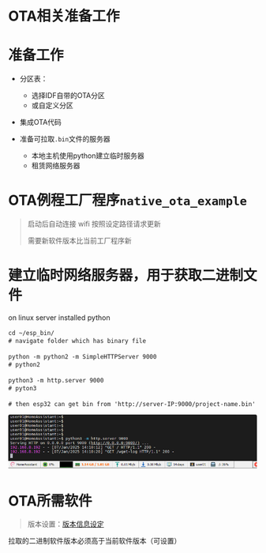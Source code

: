 # OTA相关准备工作

# 准备工作

* 分区表：

  * 选择IDF自带的OTA分区
  * 或自定义分区
* 集成OTA代码
* 准备可拉取`.bin`​文件的服务器

  * 本地主机使用python建立临时服务器
  * 租赁网络服务器

# OTA例程工厂程序`native_ota_example`​

> 启动后自动连接 wifi 按照设定路径请求更新
>
> 需要新软件版本比当前工厂程序新

# 建立临时网络服务器，用于获取二进制文件

on linux server installed python

```shell
cd ~/esp_bin/
# navigate folder which has binary file

python -m python2 -m SimpleHTTPServer 9000
# python2

python3 -m http.server 9000
# pyton3

# then esp32 can get bin from 'http://server-IP:9000/project-name.bin'
```
![server cmd](vx_images/93921463750118.png)

# OTA所需软件

> 版本设置：[版本信息设定](OTA相关/版本信息设定.md)

拉取的二进制软件版本必须高于当前软件版本（可设置）

‍

‍

‍

‍
